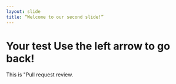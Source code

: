 ```yaml
---
layout: slide
title: “Welcome to our second slide!”
---
```

# Your test Use the left arrow to go back!
This is "Pull request review.
